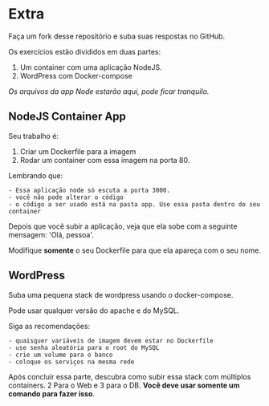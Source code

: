 # Extra

Faça um fork desse repositório e suba suas respostas no GitHub.

Os exercícios estão divididos em duas partes:

1. Um container com uma aplicação NodeJS.
2. WordPress com Docker-compose

*Os arquivos da app Node estarão aqui, pode ficar tranquilo.*

## NodeJS Container App

Seu trabalho é:

1. Criar um Dockerfile para a imagem
2. Rodar um container com essa imagem na porta 80.

Lembrando que:

    - Essa aplicação node só escuta a porta 3000.
    - você não pode alterar o código
    - o código a ser usado está na pasta app. Use essa pasta dentro do seu container

Depois que você subir a aplicação, veja que ela sobe com a seguinte mensagem: 'Olá, pessoa'.

Modifique **somente** o seu Dockerfile para que ela apareça com o seu nome.

## WordPress

Suba uma pequena stack de wordpress usando o docker-compose.

Pode usar qualquer versão do apache e do MySQL.

Siga as recomendações:

    - quaisquer variáveis de imagem devem estar no Dockerfile
    - use senha aleatória para o root do MySQL
    - crie um volume para o banco
    - coloque os serviços na mesma rede

Após concluir essa parte, descubra como subir essa stack com múltiplos containers. 2 Para o Web e 3 para o DB. **Você deve usar somente um comando para fazer isso**. 